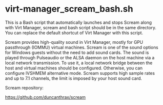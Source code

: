 # virt-manager_scream_bash.sh
This is a Bash script that automatically launches and stops Scream along with Virt Manager, scream and bash script should be in the same directory. You can replace the default shortcut of Virt Manager with this script.

Scream provides high-quality sound in Virt Manager, mostly for GPU passthrough (IOMMU) virtual machines. Scream is one of the sound options for Windows guests without the need to add sound cards. The sound is played through Pulseaudio or the ALSA daemon on the host machine via a local network transmission. To use it, a local network bridge between the host and virtual machines should be configured. Otherwise, you can configure IVSHMEM alternative mode. Scream supports high sample rates and up to 7.1 channels, the limit is imposed by your host sound card.


Scream repository:

https://github.com/duncanthrax/scream
